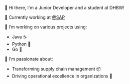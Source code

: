 👋 Hi there, I'm a Junior Developer and a student at DHBW!

🏢 Currently working at [@SAP](https://github.com/SAP)

🔭 I’m working on various projects using:
- Java ☕
- Python 🐍
- Go 🏁

💼 I'm passionate about:
- Transforming supply chain management 📦
- Driving operational excellence in organizations 🚀

<!--
**930C/930C** is a ✨ _special_ ✨ repository because its `README.md` (this file) appears on your GitHub profile.

Here are some ideas to get you started:

- 🔭 I’m currently working on ...
- 🌱 I’m currently learning ...
- 👯 I’m looking to collaborate on ...
- 🤔 I’m looking for help with ...
- 💬 Ask me about ...
- 📫 How to reach me: ...
- 😄 Pronouns: ...
- ⚡ Fun fact: ...
-->
